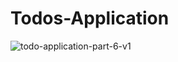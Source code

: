 # Todos-Application
![todo-application-part-6-v1](https://user-images.githubusercontent.com/81244698/133991697-50c01bff-a21d-4b09-a2db-a828f38b127d.gif)
